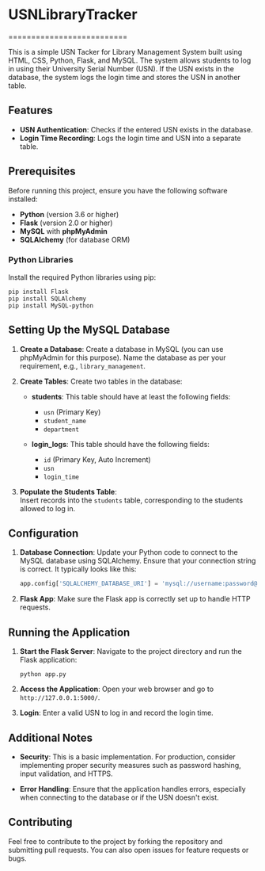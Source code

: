 # USNLibraryTracker
==========================

This is a simple USN Tacker for Library Management System built using HTML, CSS, Python, Flask, and MySQL. 
The system allows students to log in using their University Serial Number (USN). 
If the USN exists in the database, the system logs the login time and stores the USN in another table.

Features
--------

- **USN Authentication**: Checks if the entered USN exists in the database.
- **Login Time Recording**: Logs the login time and USN into a separate table.

Prerequisites
-------------

Before running this project, ensure you have the following software installed:

- **Python** (version 3.6 or higher)
- **Flask** (version 2.0 or higher)
- **MySQL** with **phpMyAdmin**
- **SQLAlchemy** (for database ORM)

### Python Libraries

Install the required Python libraries using pip:

```
pip install Flask
pip install SQLAlchemy
pip install MySQL-python
```

Setting Up the MySQL Database
------------------------------

1. **Create a Database**:
   Create a database in MySQL (you can use phpMyAdmin for this purpose). 
   Name the database as per your requirement, e.g., `library_management`.

2. **Create Tables**:
   Create two tables in the database:
   
   - **students**: This table should have at least the following fields:
     - `usn` (Primary Key)
     - `student_name`
     - `department`
   
   - **login_logs**: This table should have the following fields:
     - `id` (Primary Key, Auto Increment)
     - `usn`
     - `login_time`

3. **Populate the Students Table**:  
   Insert records into the `students` table, corresponding to the students allowed to log in.

Configuration
-------------

1. **Database Connection**:
   Update your Python code to connect to the MySQL database using SQLAlchemy. 
   Ensure that your connection string is correct. 
   It typically looks like this:

   ```python
   app.config['SQLALCHEMY_DATABASE_URI'] = 'mysql://username:password@localhost/library_management'
   ```

2. **Flask App**:
   Make sure the Flask app is correctly set up to handle HTTP requests.

Running the Application
------------------------

1. **Start the Flask Server**:
   Navigate to the project directory and run the Flask application:

   ```
   python app.py
   ```

2. **Access the Application**:
   Open your web browser and go to `http://127.0.0.1:5000/`.

3. **Login**:
   Enter a valid USN to log in and record the login time.

Additional Notes
----------------

- **Security**: This is a basic implementation. 
  For production, consider implementing proper security measures such as password hashing, 
  input validation, and HTTPS.
  
- **Error Handling**: Ensure that the application handles errors, 
  especially when connecting to the database or if the USN doesn't exist.

Contributing
------------

Feel free to contribute to the project by forking the repository and submitting pull requests. 
You can also open issues for feature requests or bugs.


